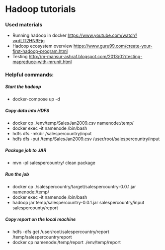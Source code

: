 # Hadoop tutorials

### Used materials
* Running hadoop in docker https://www.youtube.com/watch?v=dLTI2HN9Ejg
* Hadoop ecosystem overview https://www.guru99.com/create-your-first-hadoop-program.html
* Testing http://m-mansur-ashraf.blogspot.com/2013/02/testing-mapreduce-with-mrunit.html

### Helpful commands:
##### Start the hadoop
* docker-compose up -d

##### Copy data into HDFS
* docker cp ./env/temp/SalesJan2009.csv namenode:/temp/
* docker exec -it namenode /bin/bash
* hdfs dfs -mkdir /salespercountry/input
* hdfs dfs -put /temp/SalesJan2009.csv /user/root/salespercountry/input

##### Package job to JAR
* mvn -pl salespercountry/ clean package

##### Run the job
* docker cp ./salespercountry/target/salespercountry-0.0.1.jar namenode:/temp/
* docker exec -it namenode /bin/bash
* hadoop jar temp/salespercountry-0.0.1.jar salespercountry/input salespercounty/report

##### Copy report on the local machine
* hdfs -dfs get /user/root/salespercountry/report /temp/salespercountryreport
* docker cp namenode:/temp/report ./env/temp/report